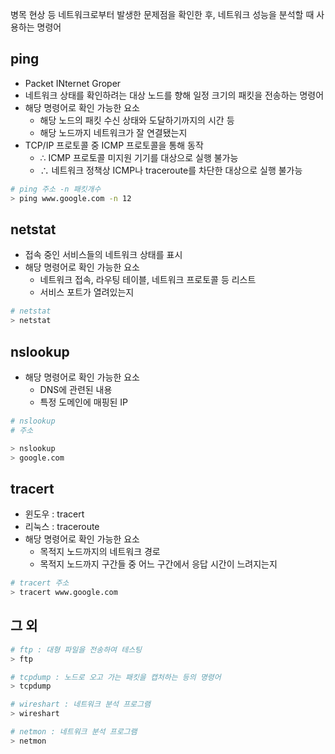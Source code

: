 병목 현상 등 네트워크로부터 발생한 문제점을 확인한 후, 네트워크 성능을 분석할 때 사용하는 명령어

## ping
- Packet INternet Groper
- 네트워크 상태를 확인하려는 대상 노드를 향해 일정 크기의 패킷을 전송하는 명령어
- 해당 명령어로 확인 가능한 요소
  - 해당 노드의 패킷 수신 상태와 도달하기까지의 시간 등
  - 해당 노드까지 네트워크가 잘 연결됐는지
- TCP/IP 프로토콜 중 ICMP 프로토콜을 통해 동작
  - ∴ ICMP 프로토콜 미지원 기기를 대상으로 실행 불가능
  - ∴ 네트워크 정책상 ICMP나 traceroute를 차단한 대상으로 실행 불가능

```bash
# ping 주소 -n 패킷개수
> ping www.google.com -n 12
```

## netstat
- 접속 중인 서비스들의 네트워크 상태를 표시
- 해당 명령어로 확인 가능한 요소
  - 네트워크 접속, 라우팅 테이블, 네트워크 프로토콜 등 리스트
  - 서비스 포트가 열려있는지

```bash
# netstat
> netstat
```

## nslookup
- 해당 명령어로 확인 가능한 요소
  - DNS에 관련된 내용
  - 특정 도메인에 매핑된 IP

```bash
# nslookup
# 주소

> nslookup
> google.com
```

## tracert
- 윈도우 : tracert
- 리눅스 : traceroute
- 해당 명령어로 확인 가능한 요소
  - 목적지 노드까지의 네트워크 경로
  - 목적지 노드까지 구간들 중 어느 구간에서 응답 시간이 느려지는지

```bash
# tracert 주소
> tracert www.google.com
```

## 그 외
```bash
# ftp : 대형 파일을 전송하여 테스팅
> ftp
```

```bash
# tcpdump : 노드로 오고 가는 패킷을 캡처하는 등의 명령어
> tcpdump
```

```bash
# wireshart : 네트워크 분석 프로그램
> wireshart
```

```bash
# netmon : 네트워크 분석 프로그램
> netmon
```


